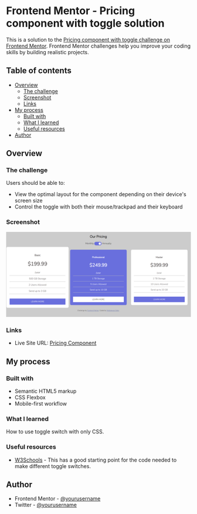 # Frontend Mentor - Pricing component with toggle solution

This is a solution to the [Pricing component with toggle challenge on Frontend Mentor](https://www.frontendmentor.io/challenges/pricing-component-with-toggle-8vPwRMIC). Frontend Mentor challenges help you improve your coding skills by building realistic projects.

## Table of contents

- [Overview](#overview)
  - [The challenge](#the-challenge)
  - [Screenshot](#screenshot)
  - [Links](#links)
- [My process](#my-process)
  - [Built with](#built-with)
  - [What I learned](#what-i-learned)
  - [Useful resources](#useful-resources)
- [Author](#author)

## Overview

### The challenge

Users should be able to:

- View the optimal layout for the component depending on their device's screen size
- Control the toggle with both their mouse/trackpad and their keyboard

### Screenshot

![Screenshot](./images/2023-10-22%2018_26_26-Frontend%20Mentor%20_%20[Challenge%20Name%20Here].png)

### Links

- Live Site URL: [Pricing Component](https://www.motlakz.github.io/pricing-component-with-toggle-master)

## My process

### Built with

- Semantic HTML5 markup
- CSS Flexbox
- Mobile-first workflow

### What I learned

How to use toggle switch with only CSS.

### Useful resources

- [W3Schools](https://www.w3schools.com) - This has a good starting point for the code needed to make different toggle switches.

## Author

- Frontend Mentor - [@yourusername](https://www.frontendmentor.io/profile/Motlakz)
- Twitter - [@yourusername](https://www.twitter.com/MotlalepulaSel6)
